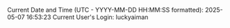 Current Date and Time (UTC - YYYY-MM-DD HH:MM:SS formatted): 2025-05-07 16:53:23
Current User's Login: luckyaiman
